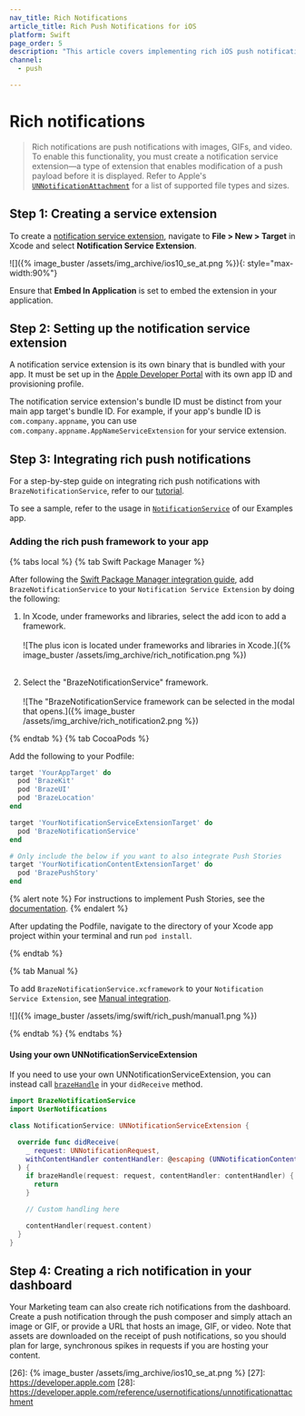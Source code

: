 ```yaml
---
nav_title: Rich Notifications
article_title: Rich Push Notifications for iOS
platform: Swift
page_order: 5
description: "This article covers implementing rich iOS push notifications for the Swift SDK."
channel:
  - push

---
```


# Rich notifications

> Rich notifications are push notifications with images, GIFs, and video. To enable this functionality, you must create a notification service extension&mdash;a type of extension that enables modification of a push payload before it is displayed. Refer to Apple's [`UNNotificationAttachment`](https://developer.apple.com/reference/usernotifications/unnotificationattachment) for a list of supported file types and sizes.

## Step 1: Creating a service extension

To create a [notification service extension](https://developer.apple.com/reference/usernotifications/unnotificationserviceextension), navigate to **File > New > Target** in Xcode and select **Notification Service Extension**.

![]({% image_buster /assets/img_archive/ios10_se_at.png %}){: style="max-width:90%"}

Ensure that **Embed In Application** is set to embed the extension in your application.

## Step 2: Setting up the notification service extension

A notification service extension is its own binary that is bundled with your app. It must be set up in the [Apple Developer Portal](https://developer.apple.com) with its own app ID and provisioning profile.

The notification service extension's bundle ID must be distinct from your main app target's bundle ID. For example, if your app's bundle ID is `com.company.appname`, you can use `com.company.appname.AppNameServiceExtension` for your service extension.

## Step 3: Integrating rich push notifications

For a step-by-step guide on integrating rich push notifications with `BrazeNotificationService`, refer to our [tutorial](https://braze-inc.github.io/braze-swift-sdk/tutorials/braze/b2-rich-push-notifications).

To see a sample, refer to the usage in [`NotificationService`](https://github.com/braze-inc/braze-swift-sdk/blob/main/Examples/Swift/Sources/PushNotificationsServiceExtension/NotificationService.swift) of our Examples app.

### Adding the rich push framework to your app

{% tabs local %}
{% tab Swift Package Manager %}

After following the [Swift Package Manager integration guide]({{site.baseurl}}/developer_guide/platform_integration_guides/swift/initial_sdk_setup/installation_methods/swift_package_manager/), add `BrazeNotificationService` to your `Notification Service Extension` by doing the following:

1. In Xcode, under frameworks and libraries, select the <i class="fas fa-plus"></i> add icon to add a framework. <br><br>![The plus icon is located under frameworks and libraries in Xcode.]({% image_buster /assets/img_archive/rich_notification.png %})<br><br>

2. Select the "BrazeNotificationService" framework. <br><br>![The "BrazeNotificationService framework can be selected in the modal that opens.]({% image_buster /assets/img_archive/rich_notification2.png %})

{% endtab %}
{% tab CocoaPods %}

Add the following to your Podfile:

```ruby
target 'YourAppTarget' do
  pod 'BrazeKit'
  pod 'BrazeUI'
  pod 'BrazeLocation'
end

target 'YourNotificationServiceExtensionTarget' do
  pod 'BrazeNotificationService'
end

# Only include the below if you want to also integrate Push Stories
target 'YourNotificationContentExtensionTarget' do
  pod 'BrazePushStory'
end
```
{% alert note %}
For instructions to implement Push Stories, see the [documentation]({{site.baseurl}}/developer_guide/platform_integration_guides/swift/push_notifications/push_story/?tab=swift%20package%20manager).
{% endalert %}

After updating the Podfile, navigate to the directory of your Xcode app project within your terminal and run `pod install`.

{% endtab %}

{% tab Manual %}

To add `BrazeNotificationService.xcframework` to your `Notification Service Extension`, see [Manual integration]({{site.baseurl}}/developer_guide/platform_integration_guides/swift/initial_sdk_setup/installation_methods/manual_integration/).

![]({% image_buster /assets/img/swift/rich_push/manual1.png %})

{% endtab %}
{% endtabs %}

#### Using your own UNNotificationServiceExtension
If you need to use your own UNNotificationServiceExtension, you can instead call [`brazeHandle`](https://braze-inc.github.io/braze-swift-sdk/documentation/brazenotificationservice/brazehandle(request:contenthandler:)) in your `didReceive` method.

```swift
import BrazeNotificationService
import UserNotifications

class NotificationService: UNNotificationServiceExtension {

  override func didReceive(
    _ request: UNNotificationRequest,
    withContentHandler contentHandler: @escaping (UNNotificationContent) -> Void
  ) {
    if brazeHandle(request: request, contentHandler: contentHandler) {
      return
    }

    // Custom handling here

    contentHandler(request.content)
  }
}
```

## Step 4: Creating a rich notification in your dashboard

Your Marketing team can also create rich notifications from the dashboard. Create a push notification through the push composer and simply attach an image or GIF, or provide a URL that hosts an image, GIF, or video. Note that assets are downloaded on the receipt of push notifications, so you should plan for large, synchronous spikes in requests if you are hosting your content.

[1]: https://github.com/braze-inc/braze-swift-sdk/blob/main/Examples/Swift/Sources/PushNotificationsServiceExtension/NotificationService.swift
[23]: https://developer.apple.com/reference/usernotifications/unnotificationserviceextension
[26]: {% image_buster /assets/img_archive/ios10_se_at.png %}
[27]: https://developer.apple.com
[28]: https://developer.apple.com/reference/usernotifications/unnotificationattachment
